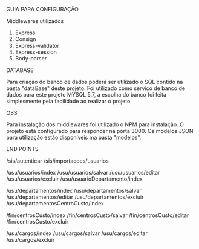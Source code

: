 GUIA PARA CONFIGURAÇÃO


Middlewares utilizados
  1. Express
  2. Consign
  3. Express-validator
  4. Express-session
  5. Body-parser

DATABASE

  Para criação do banco de dados poderá ser utilizado o SQL contido na pasta "dataBase" deste projeto.
  Foi utilizado como serviço de banco de dados para este projeto MYSQL 5.7, a escolha do banco foi feita simplesmente pela facilidade ao realizar o projeto.
  

OBS

  Para instalação dos middlewares foi utilizado o NPM para instalação.
  O projeto está configurado para responder na porta 3000.
  Os modelos JSON para utilização estáo disponíveis ma pasta "modelos".
  
  
END POINTS

  /sis/autenticar
  /sis/importacoes/usuarios
  
  /usu/usuarios/index
  /usu/usuarios/salvar
  /usu/usuarios/editar
  /usu/usuarios/excluir
  /usu/usuarioDepartamento/index
  
  /usu/departamentos/index
  /usu/departamentos/salvar
  /usu/departamentos/editar
  /usu/departamentos/excluir
  /usu/departamentosCentroCusto/index
  
  /fin/centrosCusto/index
  /fin/centrosCusto/salvar
  /fin/centrosCusto/editar
  /fin/centrosCusto/excluir
  
  /usu/cargos/index
  /usu/cargos/salvar
  /usu/cargos/editar
  /usu/cargos/excluir
